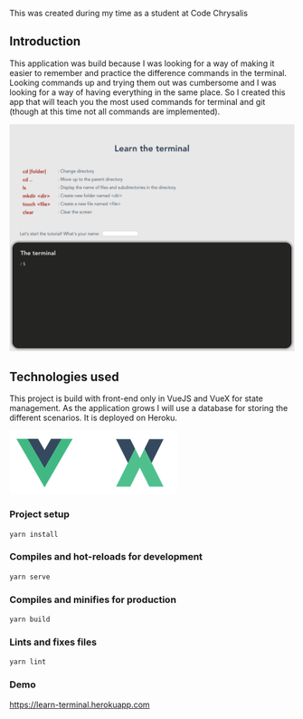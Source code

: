 This was created during my time as a student at Code Chrysalis

## Introduction

This application was build because I was looking for a way of making it easier to remember and practice the difference commands in the terminal. Looking commands up and trying them out was cumbersome and I was looking for a way of having everything in the same place. So I created this app that will teach you the most used commands for terminal and git (though at this time not all commands are implemented).

![screenshot](/src/assets/screenshot.png)

## Technologies used

This project is build with front-end only in VueJS and VueX for state management. As the application grows I will use a database for storing the different scenarios. It is deployed on Heroku.

![tech](/src/assets/tech.png)

### Project setup

```
yarn install
```



### Compiles and hot-reloads for development

```
yarn serve
```



### Compiles and minifies for production

```
yarn build
```

### Lints and fixes files

```
yarn lint
```



### Demo

https://learn-terminal.herokuapp.com

